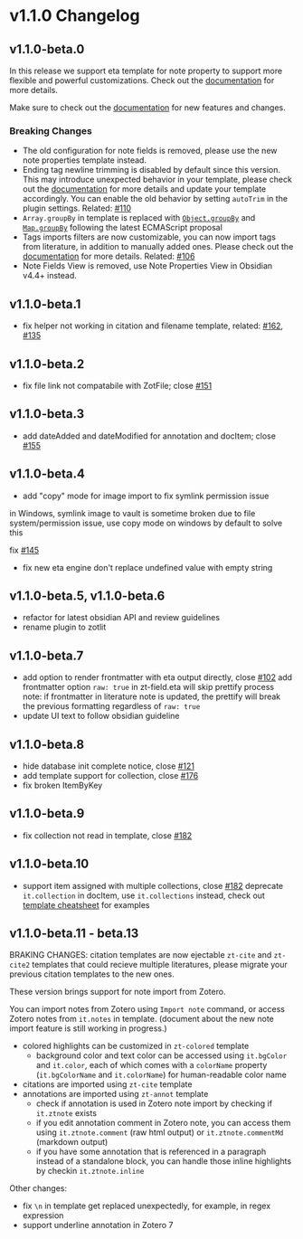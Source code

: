 # v1.1.0 Changelog

## v1.1.0-beta.0

In this release we support eta template for note property to support more flexible and powerful customizations. Check out the [documentation](https://obzt.aidenlx.top/getting-started/basic-usage/template-config#note-properties-template) for more details.

Make sure to check out the [documentation](https://obzt.aidenlx.top/) for new features and changes.

### Breaking Changes

- The old configuration for note fields is removed, please use the new note properties template instead.
- Ending tag newline trimming is disabled by default since this version. This may introduce unexpected behavior in your template, please check out the [documentation](https://obzt.aidenlx.top/faq/slurp) for more details and update your template accordingly. You can enable the old behavior by setting `autoTrim` in the plugin settings. Related: [#110](https://github.com/aidenlx/obsidian-zotero/issues/110)
- `Array.groupBy` in template is replaced with [`Object.groupBy`](https://developer.mozilla.org/en-US/docs/Web/JavaScript/Reference/Global_Objects/Object/groupBy) and [`Map.groupBy`](https://developer.mozilla.org/en-US/docs/Web/JavaScript/Reference/Global_Objects/Map/groupBy) following the latest ECMAScript proposal
- Tags imports filters are now customizable, you can now import tags from literature, in addition to manually added ones. Please check out the [documentation](https://obzt.aidenlx.top/how-to/template-cheatsheet#only-manual-tags) for more details. Related: [#106](https://github.com/aidenlx/obsidian-zotero/issues/106)
- Note Fields View is removed, use Note Properties View in Obsidian v4.4+ instead.

## v1.1.0-beta.1

- fix helper not working in citation and filename template, related: [#162](https://github.com/aidenlx/obsidian-zotero/issues/162), [#135](https://github.com/aidenlx/obsidian-zotero/issues/135)

## v1.1.0-beta.2

- fix file link not compatabile with ZotFile; close [#151](https://github.com/aidenlx/obsidian-zotero/issues/151)

## v1.1.0-beta.3

- add dateAdded and dateModified for annotation and docItem; close [#155](https://github.com/aidenlx/obsidian-zotero/issues/155)

## v1.1.0-beta.4

- add "copy" mode for image import to fix symlink permission issue

in Windows, symlink image to vault is sometime broken due to file system/permission issue, use copy mode on windows by default to solve this

fix [#145](https://github.com/aidenlx/obsidian-zotero/issues/145)

- fix new eta engine don't replace undefined value with empty string

## v1.1.0-beta.5, v1.1.0-beta.6

- refactor for latest obsidian API and review guidelines
- rename plugin to zotlit

## v1.1.0-beta.7

- add option to render frontmatter with eta output directly, close [#102](https://github.com/aidenlx/obsidian-zotero/issues/121)
  add frontmatter option `raw: true` in zt-field.eta will skip prettify process
  note: if frontmatter in literature note is updated,
  the prettify will break the previous formatting regardless of `raw: true`
- update UI text to follow obsidian guideline

## v1.1.0-beta.8

- hide database init complete notice, close [#121](https://github.com/aidenlx/obsidian-zotero/issues/121)
- add template support for collection, close [#176](https://github.com/aidenlx/obsidian-zotero/issues/176)
- fix broken ItemByKey

## v1.1.0-beta.9

- fix collection not read in template, close [#182](https://github.com/aidenlx/obsidian-zotero/issues/182)

## v1.1.0-beta.10

- support item assigned with multiple collections, close [#182](https://github.com/aidenlx/obsidian-zotero/issues/182)
  deprecate `it.collection` in docItem, use `it.collections` instead, check out [template cheatsheet](https://obzt.aidenlx.top/how-to/template-cheatsheet#collection) for examples

## v1.1.0-beta.11 - beta.13

BRAKING CHANGES: citation templates are now ejectable `zt-cite` and `zt-cite2` templates that could recieve multiple literatures, please migrate your previous citation templates to the new ones.

<!-- Check out [template cheatsheet](https://obzt.aidenlx.top/how-to/template-cheatsheet#citation) for more details. -->

These version brings support for note import from Zotero.

You can import notes from Zotero using `Import note` command, or access Zotero notes from `it.notes` in template. (document about the new note import feature is still working in progress.)

- colored highlights can be customized in `zt-colored` template
    - background color and text color can be accessed using `it.bgColor` and `it.color`, each of which comes with a `colorName` property (`it.bgColorName` and `it.colorName`) for human-readable color name
- citations are imported using `zt-cite` template
- annotations are imported using `zt-annot` template
    - check if annotation is used in Zotero note import by checking if `it.ztnote` exists
    - if you edit annotation comment in Zotero note, you can access them using `it.ztnote.comment` (raw html output) or `it.ztnote.commentMd` (markdown output)
    - if you have some annotation that is referenced in a paragraph instead of a standalone block, you can handle those inline highlights by checkin `it.ztnote.inline`

Other changes:

- fix `\n` in template get replaced unexpectedly, for example, in regex expression
- support underline annotation in Zotero 7

<!-- Check out more details on note import in the [documentation](https://obzt.aidenlx.top/getting-started/basic-usage/note-import). -->

